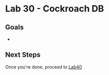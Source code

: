 # Lab 30 - Cockroach DB

## Goals

* 



## Next Steps

Once you're done, proceed to [Lab40](Lab40.md)
